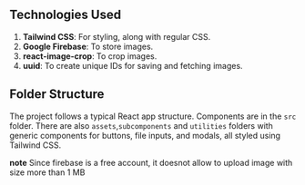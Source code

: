 
## Technologies Used

1. **Tailwind CSS**: For styling, along with regular CSS.
2. **Google Firebase**: To store images.
3. **react-image-crop**: To crop images.
4. **uuid**: To create unique IDs for saving and fetching images.

## Folder Structure

The project follows a typical React app structure. Components are in the `src` folder. There are also `assets`,`subcomponents` and `utilities` folders with generic components for buttons, file inputs, and modals, all styled using Tailwind CSS.

**note** 
Since firebase is a free account, it doesnot allow to upload image with size more than 1 MB
